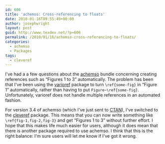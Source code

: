 ```yaml
---
id: 606
title: 'achemso: Cross-referencing to floats'
date: 2010-01-16T09:55:49+00:00
author: josephwright
layout: post
guid: http://www.texdev.net/?p=606
permalink: /2010/01/16/achemso-cross-referencing-to-floats/
categories:
  - achemso
  - Packages
tags:
  - cleveref
---
```

I've had a a few questions about the [achemso](https://ctan.org/pkg/achemso) bundle concerning creating references such as “Figures 1 to 3” automatically. The problem has been that I've been using the [varioref](https://ctan.org/pkg/varioref) package to turn `\ref{some-fig}` in “Figure 1” automatically, rather than having to put `Figure~\ref{some-fig}`. Unfortunately, varioref does not handle multiple references in an automated fashion.

For version 3.4 of achemso (which I've just sent to [CTAN](https://www.ctan.org)), I've switched to the [cleveref](https://ctan.org/pkg/cleveref) package. This means that you can now write something like `\ref{fig-1,fig-2,fig-3}` and get “Figures 1 to 3” without further effort. I hope that this makes life much easier for users, although it does mean that there is another package required to use achemso. I think that this is the right balance: I'm sure users will let me know if I've got it wrong.
